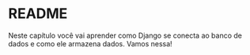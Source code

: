 # README

Neste capítulo você vai aprender como Django se conecta ao banco de dados e como ele armazena dados. Vamos nessa!

